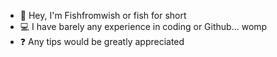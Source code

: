 - 👋 Hey, I'm Fishfromwish or fish for short
- 💻 I have barely any experience in coding or Github... womp
- ❓ Any tips would be greatly appreciated
